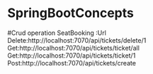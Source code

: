 # SpringBootConcepts
#Crud operation SeatBooking :Url
            Delete:http://localhost:7070/api/tickets/delete/1
            Get:http://localhost:7070/api/tickets/ticket/all
            Get:http://localhost:7070/api/tickets/ticket/1
            Post:http://localhost:7070/api/tickets/create
